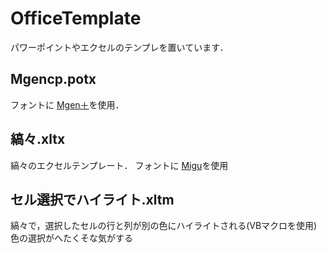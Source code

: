 # OfficeTemplate

パワーポイントやエクセルのテンプレを置いています．

## Mgencp.potx

フォントに [Mgen＋](<http://jikasei.me/font/mgenplus/>)を使用．

## 縞々.xltx

縞々のエクセルテンプレート．
フォントに [Migu](<http://mix-mplus-ipa.osdn.jp/migu/>)を使用

## セル選択でハイライト.xltm

縞々で，選択したセルの行と列が別の色にハイライトされる(VBマクロを使用)
色の選択がへたくそな気がする
